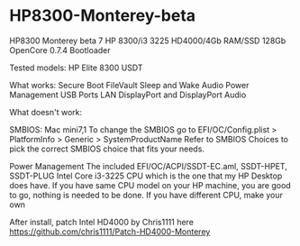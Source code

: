 # HP8300-Monterey-beta
HP8300 Monterey beta 7
 HP 8300/i3 3225 HD4000/4Gb RAM/SSD 128Gb OpenCore 0.7.4 Bootloader

Tested models:
HP Elite 8300 USDT

What works:
Secure Boot
FileVault
Sleep and Wake
Audio
Power Management
USB Ports
LAN
DisplayPort and DisplayPort Audio

What doesn't work:

SMBIOS: Mac mini7,1
To change the SMBIOS go to EFI/OC/Config.plist > PlatformInfo > Generic > SystemProductName Refer to SMBIOS Choices to pick the correct SMBIOS choice that fits your needs.

Power Management
The included EFI/OC/ACPI/SSDT-EC.aml, SSDT-HPET, SSDT-PLUG Intel Core i3-3225 CPU which is the one that my HP Desktop does have. If you have same CPU model on your HP machine, you are good to go, nothing is needed to be done.
If you have different CPU, make your own

After install, patch Intel HD4000 by Chris1111 here https://github.com/chris1111/Patch-HD4000-Monterey
